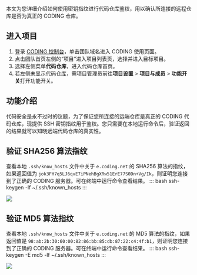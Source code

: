 本文为您详细介绍如何使用密钥指纹进行代码仓库鉴权，用以确认所连接的远程仓库是否为真正的 CODING 仓库。

## 进入项目

1. 登录 [CODING 控制台](https://console.cloud.tencent.com/coding)，单击团队域名进入 CODING 使用页面。
2. 点击团队首页左侧的“项目”进入项目列表页，选择并进入目标项目。
3. 选择左侧菜单**代码仓库**，进入代码仓库首页。
4. 若左侧未显示代码仓库，需项目管理员前往**项目设置** > **项目与成员** > **功能开关**打开功能开关。

## 功能介绍[](id:intro)

代码安全是永不过时的议题，为了保证您所连接的远端仓库是真正的 CODING 代码仓库，现提供 SSH 密钥指纹用于鉴权。您只需要在本地运行命令后，验证返回的结果就可以知晓远端代码仓库的真实性。

## 验证 SHA256 算法指纹[](id:sha256)

查看本地 `.ssh/know_hosts` 文件中关于 `e.coding.net` 的 SHA256 算法的指纹，如果返回值为 `jok3FH7q5LJ6qvE7iPNehBgXRw51ErE77S0Dn+Vg/Ik`，则证明您连接到了正确的 CODING 服务器。可在终端中运行命令查看结果。
<dx-codeblock>
:::  bash
ssh-keygen -lf ~/.ssh/known_hosts
:::
</dx-codeblock>

![](https://qcloudimg.tencent-cloud.cn/raw/13301b96bbccb08ebc1d78f23858ea96.png)

## 验证 MD5 算法指纹[](id:md5)

查看本地 `.ssh/know_hosts` 文件中关于 `e.coding.net` 的 MD5 算法的指纹，如果返回值是 `98:ab:2b:30:60:00:82:86:bb:85:db:87:22:c4:4f:b1`，则证明您连接到了正确的 CODING 服务器。可在终端中运行命令查看结果。
<dx-codeblock>
:::  bash
ssh-keygen -E md5 -lf ~/.ssh/known_hosts
:::
</dx-codeblock>

![](https://qcloudimg.tencent-cloud.cn/raw/409314f22ce3b4d3f0cb423ffc1527a8.png)
